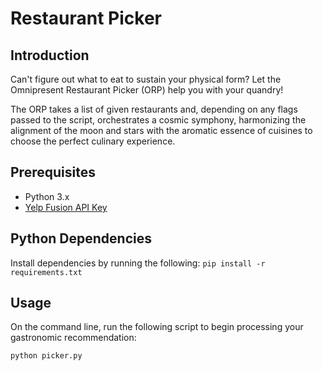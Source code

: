 # Restaurant Picker

## Introduction

Can't figure out what to eat to sustain your physical form? Let the Omnipresent Restaurant Picker (ORP) help you with your quandry!

The ORP takes a list of given restaurants and, depending on any flags passed to the script, orchestrates a cosmic symphony, harmonizing the alignment of the moon and stars with the aromatic essence of cuisines to choose the perfect culinary experience.

## Prerequisites

- Python 3.x
- [Yelp Fusion API Key](https://docs.developer.yelp.com/docs/fusion-intro)

## Python Dependencies

Install dependencies by running the following:
`pip install -r requirements.txt`

## Usage

On the command line, run the following script to begin processing your gastronomic recommendation:

`python picker.py`
